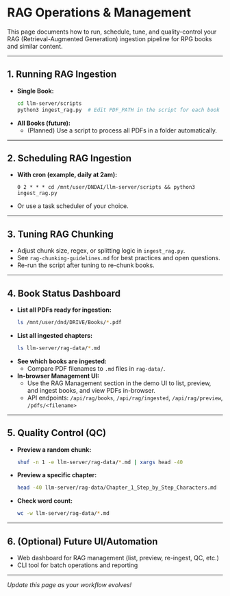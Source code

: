 # RAG Operations & Management

This page documents how to run, schedule, tune, and quality-control your RAG (Retrieval-Augmented Generation) ingestion pipeline for RPG books and similar content.

---

## 1. Running RAG Ingestion

- **Single Book:**
  ```bash
  cd llm-server/scripts
  python3 ingest_rag.py  # Edit PDF_PATH in the script for each book
  ```
- **All Books (future):**
  - (Planned) Use a script to process all PDFs in a folder automatically.

---

## 2. Scheduling RAG Ingestion

- **With cron (example, daily at 2am):**
  ```cron
  0 2 * * * cd /mnt/user/DNDAI/llm-server/scripts && python3 ingest_rag.py
  ```
- Or use a task scheduler of your choice.

---

## 3. Tuning RAG Chunking

- Adjust chunk size, regex, or splitting logic in `ingest_rag.py`.
- See `rag-chunking-guidelines.md` for best practices and open questions.
- Re-run the script after tuning to re-chunk books.

---

## 4. Book Status Dashboard

- **List all PDFs ready for ingestion:**
  ```bash
  ls /mnt/user/dnd/DRIVE/Books/*.pdf
  ```
- **List all ingested chapters:**
  ```bash
  ls llm-server/rag-data/*.md
  ```
- **See which books are ingested:**
  - Compare PDF filenames to `.md` files in `rag-data/`.
- **In-browser Management UI:**
  - Use the RAG Management section in the demo UI to list, preview, and ingest books, and view PDFs in-browser.
  - API endpoints: `/api/rag/books`, `/api/rag/ingested`, `/api/rag/preview`, `/pdfs/<filename>`

---

## 5. Quality Control (QC)

- **Preview a random chunk:**
  ```bash
  shuf -n 1 -e llm-server/rag-data/*.md | xargs head -40
  ```
- **Preview a specific chapter:**
  ```bash
  head -40 llm-server/rag-data/Chapter_1_Step_by_Step_Characters.md
  ```
- **Check word count:**
  ```bash
  wc -w llm-server/rag-data/*.md
  ```

---

## 6. (Optional) Future UI/Automation

- Web dashboard for RAG management (list, preview, re-ingest, QC, etc.)
- CLI tool for batch operations and reporting

---

*Update this page as your workflow evolves!* 